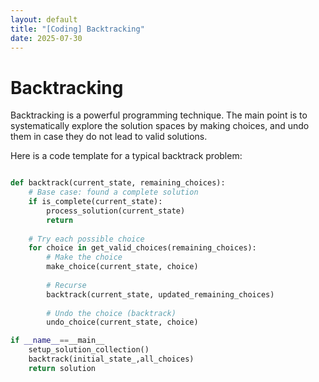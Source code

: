 ```yaml
---
layout: default
title: "[Coding] Backtracking"
date: 2025-07-30
---
```


# Backtracking

Backtracking is a powerful programming technique. The main point is to systematically explore the solution spaces by making choices, and undo them in case they do not lead to valid solutions. 

Here is a code template for a typical backtrack problem:

```python

def backtrack(current_state, remaining_choices):
    # Base case: found a complete solution
    if is_complete(current_state):
        process_solution(current_state)
        return
    
    # Try each possible choice
    for choice in get_valid_choices(remaining_choices):
        # Make the choice
        make_choice(current_state, choice)
        
        # Recurse
        backtrack(current_state, updated_remaining_choices)
        
        # Undo the choice (backtrack)
        undo_choice(current_state, choice)

if __name__==__main__
    setup_solution_collection()
    backtrack(initial_state_,all_choices)
    return solution
```
